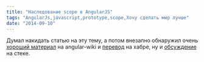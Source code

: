 ```yaml
---
title: "Наследование scope в AngularJS"
tags: "AngularJs,javascript,prototype,scope,Хочу сделать мир лучше"
date: "2014-09-10"
---
```


Думал накидать статью на эту тему, а потом внезапно обнаружил очень [хороший материал](https://github.com/angular/angular.js/wiki/Understanding-Scopes "Understanding Scopes") на angular-wiki и [перевод](https://habrahabr.ru/post/182670/) на хабре, ну и [обсуждение](https://stackoverflow.com/questions/14049480/what-are-the-nuances-of-scope-prototypal-prototypical-inheritance-in-angularjs "stackoverflow.com") на стеке.
